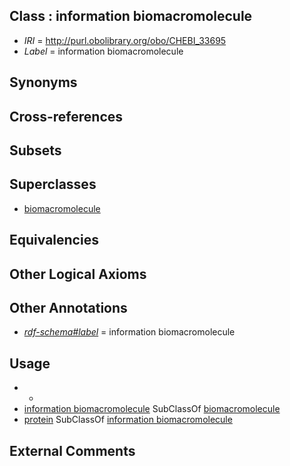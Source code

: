 
## Class : information biomacromolecule

 * *IRI* = http://purl.obolibrary.org/obo/CHEBI_33695
 * *Label* = information biomacromolecule

## Synonyms


## Cross-references


## Subsets


## Superclasses

 * [biomacromolecule](../../CHEBI/94/CHEBI_33694.md)

## Equivalencies


## Other Logical Axioms


## Other Annotations

 * *[rdf-schema#label](../../el/rdf-schema#label.md)* = information biomacromolecule

## Usage

 * -
 * [information biomacromolecule](../../CHEBI/95/CHEBI_33695.md) SubClassOf [biomacromolecule](../../CHEBI/94/CHEBI_33694.md)
 * [protein](../../CHEBI/80/CHEBI_36080.md) SubClassOf [information biomacromolecule](../../CHEBI/95/CHEBI_33695.md)

## External Comments

